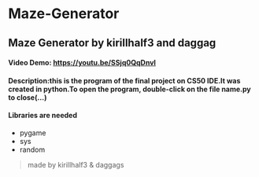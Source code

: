 # Maze-Generator
Maze Generator by kirillhalf3 and daggag
---
#### Video Demo: <https://youtu.be/SSjq0QqDnvI>
#### Description:this is the program of the final project on CS50 IDE.It was created in python.To open the program, double-click on the file name.py to close(...)
  #### Libraries are needed
 * pygame
 * sys
 * random
> made by kirillhalf3 & daggags
